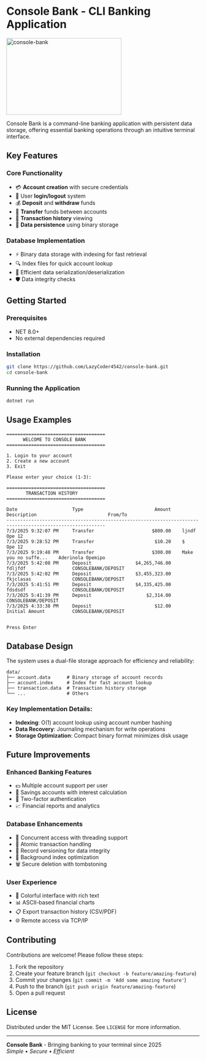 # Console Bank - CLI Banking Application
<img src="https://github.com/user-attachments/assets/ec948c5f-c6cb-4440-9604-9452da45c69b" alt="console-bank" width="300" height="200"/>

Console Bank is a command-line banking application with persistent data storage, offering essential banking operations through an intuitive terminal interface.

## Key Features

### Core Functionality
- 💳 **Account creation** with secure credentials
- 🔐 User **login/logout** system
- 💰 **Deposit** and **withdraw** funds
- 🔄 **Transfer** funds between accounts
- 📜 **Transaction history** viewing
- 💾 **Data persistence** using binary storage

### Database Implementation
- ⚡ Binary data storage with indexing for fast retrieval
- 🔍 Index files for quick account lookup
- 💽 Efficient data serialization/deserialization
- 🛡️ Data integrity checks

## Getting Started

### Prerequisites
- NET 8.0+
- No external dependencies required

### Installation
```bash
git clone https://github.com/LazyCoder4542/console-bank.git
cd console-bank
```

### Running the Application
```bash
dotnet run
```

## Usage Examples
```text
====================================
      WELCOME TO CONSOLE BANK       
====================================

1. Login to your account
2. Create a new account
3. Exit

Please enter your choice (1-3): 

```
```text
====================================
       TRANSACTION HISTORY
====================================

Date                    Type                          Amount    Description                          From/To
----------------------------------------------------------------------------------------------------------
7/3/2025 9:32:07 PM     Transfer                     $800.00    ljndf                   Ope 12
7/3/2025 9:28:52 PM     Transfer                      $10.20    $                       Ope 12
7/3/2025 9:19:48 PM     Transfer                     $300.00    Make you no suffe...    Aderinola Opemipo   
7/3/2025 5:42:08 PM     Deposit                $4,265,746.00    fdljfdf                 CONSOLEBANK/DEPOSIT 
7/3/2025 5:42:02 PM     Deposit                $3,455,323.00    fkjclasas               CONSOLEBANK/DEPOSIT 
7/3/2025 5:41:51 PM     Deposit                $4,335,425.00    fdsdsdf                 CONSOLEBANK/DEPOSIT 
7/3/2025 5:41:39 PM     Deposit                    $2,314.00                            CONSOLEBANK/DEPOSIT 
7/3/2025 4:33:38 PM     Deposit                       $12.00    Initial Amount          CONSOLEBANK/DEPOSIT 


Press Enter
```

## Database Design
The system uses a dual-file storage approach for efficiency and reliability:

```
data/
├── account.data      # Binary storage of account records
├── account.index     # Index for fast account lookup
├── transaction.data  # Transaction history storage
└── ...               # Others
```

### Key Implementation Details:
- **Indexing**: O(1) account lookup using account number hashing
- **Data Recovery**: Journaling mechanism for write operations
- **Storage Optimization**: Compact binary format minimizes disk usage

## Future Improvements

### Enhanced Banking Features
- 💵 Multiple account support per user
- 🏦 Savings accounts with interest calculation
- 📱 Two-factor authentication
- 📈 Financial reports and analytics

### Database Enhancements
- 🚀 Concurrent access with threading support
- 🧹 Atomic transaction handling
- 🧩 Record versioning for data integrity
- 🔄 Background index optimization
- 🗑️ Secure deletion with tombstoning

### User Experience
- 🌈 Colorful interface with rich text
- 📊 ASCII-based financial charts
- 📋 Export transaction history (CSV/PDF)
- 🌐 Remote access via TCP/IP

## Contributing
Contributions are welcome! Please follow these steps:
1. Fork the repository
2. Create your feature branch (`git checkout -b feature/amazing-feature`)
3. Commit your changes (`git commit -m 'Add some amazing feature'`)
4. Push to the branch (`git push origin feature/amazing-feature`)
5. Open a pull request

## License
Distributed under the MIT License. See `LICENSE` for more information.

---

**Console Bank** - Bringing banking to your terminal since 2025  
*Simple • Secure • Efficient*
